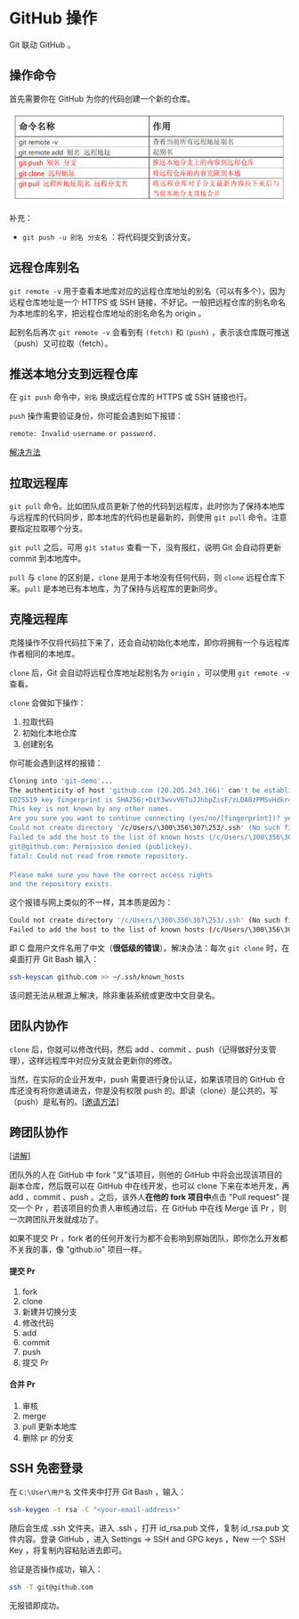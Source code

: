 # GitHub 操作

Git 联动 GitHub 。

## 操作命令

首先需要你在 GitHub 为你的代码创建一个新的仓库。

![](img/17.jpg)

补充：

- `git push -u 别名 分支名` ：将代码提交到该分支。

## 远程仓库别名

`git remote -v` 用于查看本地库对应的远程仓库地址的别名（可以有多个），因为远程仓库地址是一个 HTTPS 或 SSH 链接，不好记。一般把远程仓库的别名命名为本地库的名字，把远程仓库地址的别名命名为 origin 。

起别名后再次 `git remote -v` 会看到有 `(fetch)` 和 `(push)` ，表示该仓库既可推送（push）又可拉取（fetch）。

## 推送本地分支到远程仓库

在 `git push` 命令中，`别名` 换成远程仓库的 HTTPS 或 SSH 链接也行。

`push` 操作需要验证身份，你可能会遇到如下报错：

```bash
remote: Invalid username or password.
```

[解决方法](https://blog.csdn.net/Fzyabc/article/details/138653476)

## 拉取远程库

`git pull` 命令。比如团队成员更新了他的代码到远程库，此时你为了保持本地库与远程库的代码同步，即本地库的代码也是最新的，则使用 `git pull` 命令。注意要指定拉取哪个分支。

`git pull` 之后，可用 `git status` 查看一下，没有报红，说明 Git 会自动将更新 commit 到本地库中。 

`pull` 与 `clone` 的区别是，`clone` 是用于本地没有任何代码，则 `clone` 远程仓库下来。`pull` 是本地已有本地库，为了保持与远程库的更新同步。

## 克隆远程库

克隆操作不仅将代码拉下来了，还会自动初始化本地库，即你将拥有一个与远程库作者相同的本地库。

`clone` 后，Git 会自动将远程仓库地址起别名为 `origin` ，可以使用 `git remote -v` 查看。

`clone` 会做如下操作：

1. 拉取代码
2. 初始化本地仓库
3. 创建别名

你可能会遇到这样的报错：

```bash
Cloning into 'git-demo'...
The authenticity of host 'github.com (20.205.243.166)' can't be established.
ED25519 key fingerprint is SHA256:+DiY3wvvV6TuJJhbpZisF/zLDA0zPMSvHdkr4UvCOqU.
This key is not known by any other names.
Are you sure you want to continue connecting (yes/no/[fingerprint])? yes
Could not create directory '/c/Users/\300\356\307\253/.ssh' (No such file or directory).
Failed to add the host to the list of known hosts (/c/Users/\300\356\307\253/.ssh/known_hosts).
git@github.com: Permission denied (publickey).
fatal: Could not read from remote repository.

Please make sure you have the correct access rights
and the repository exists.
```

这个报错与网上类似的不一样，其本质是因为：

```bash
Could not create directory '/c/Users/\300\356\307\253/.ssh' (No such file or directory).
Failed to add the host to the list of known hosts (/c/Users/\300\356\307\253/.ssh/known_hosts).
```

即 C 盘用户文件名用了中文（**很低级的错误**）。解决办法：每次 `git clone` 时，在桌面打开 Git Bash 输入：

```bash
ssh-keyscan github.com >> ~/.ssh/known_hosts
```

该问题无法从根源上解决，除非重装系统或更改中文目录名。

## 团队内协作

`clone` 后，你就可以修改代码，然后 add 、commit 、push（记得做好分支管理），这样远程库中对应分支就会更新你的修改。

当然，在实际的企业开发中，push 需要进行身份认证，如果该项目的 GitHub 仓库还没有将你邀请进去，你是没有权限 push 的。即读（clone）是公共的，写（push）是私有的。[[邀请方法]](https://blog.csdn.net/qq_38502736/article/details/107216862)

## 跨团队协作

[[讲解]](https://www.bilibili.com/video/BV1vy4y1s7k6?spm_id_from=333.788.videopod.episodes&vd_source=d5967fefd7ddfdac9a53237e1cda5a61&p=25)

团队外的人在 GitHub 中 fork "叉"该项目，则他的 GitHub 中将会出现该项目的副本仓库，然后既可以在 GitHub 中在线开发，也可以 clone 下来在本地开发，再 add 、commit 、push 。之后，该外人**在他的 fork 项目中**点击 "Pull request" 提交一个 Pr ，若该项目的负责人审核通过后，在 GitHub 中在线 Merge 该 Pr ，则一次跨团队开发就成功了。

如果不提交 Pr ，fork 者的任何开发行为都不会影响到原始团队，即你怎么开发都不关我的事，像 "github.io" 项目一样。

#### 提交 Pr

1. fork
2. clone
3. 新建并切换分支
4. 修改代码
5. add
6. commit
7. push
8. 提交 Pr

#### 合并 Pr

1. 审核
2. merge
3. pull 更新本地库
4. 删除 pr 的分支

## SSH 免密登录

在 `C:\User\用户名` 文件夹中打开 Git Bash ，输入：

```bash
ssh-keygen -t rsa -C "<your-email-address>"
```

随后会生成 .ssh 文件夹。进入 .ssh ，打开 id_rsa.pub 文件，复制 id_rsa.pub 文件内容。登录 GitHub ，进入 Settings → SSH and GPG keys ，New 一个 SSH Key ，将复制内容粘贴进去即可。

验证是否操作成功，输入：

```bash
ssh -T git@github.com
```

无报错即成功。